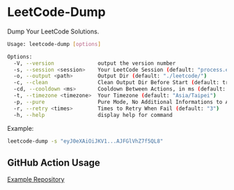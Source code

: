 # LeetCode-Dump

Dump Your LeetCode Solutions.

```bash
Usage: leetcode-dump [options]

Options:
  -V, --version              output the version number
  -s, --session <session>    Your LeetCode Session (default: "process.env.LEETCODE_SESSION")
  -o, --output <path>        Output Dir (default: "./leetcode/")
  -c, --clean                Clean Output Dir Before Start (default: true)
  -cd, --cooldown <ms>       Cooldown Between Actions, in ms (default: "1000")
  -t, --timezone <timezone>  Your Timezone (default: "Asia/Taipei")
  -p, --pure                 Pure Mode, No Additional Informations to Add (default: false)
  -r, --retry <times>        Times to Retry When Fail (default: "3")
  -h, --help                 display help for command
```

Example:

```bash
leetcode-dump -s "eyJ0eXAiOiJKV1...AJFGlVhZ7f5QL8"
```

## GitHub Action Usage

[Example Repository](https://github.com/JacobLinCool/LeetCode-Solutions)
